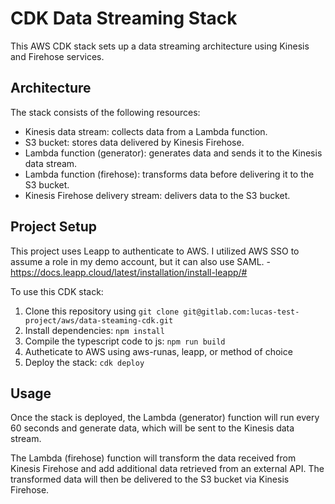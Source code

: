 # CDK Data Streaming Stack

This AWS CDK stack sets up a data streaming architecture using Kinesis and Firehose services.

## Architecture

The stack consists of the following resources:

- Kinesis data stream: collects data from a Lambda function.
- S3 bucket: stores data delivered by Kinesis Firehose.
- Lambda function (generator): generates data and sends it to the Kinesis data stream.
- Lambda function (firehose): transforms data before delivering it to the S3 bucket.
- Kinesis Firehose delivery stream: delivers data to the S3 bucket.

## Project Setup

This project uses Leapp to authenticate to AWS. I utilized AWS SSO to assume a role in my demo account, but it can also use SAML. - https://docs.leapp.cloud/latest/installation/install-leapp/#

To use this CDK stack:

1. Clone this repository using `git clone git@gitlab.com:lucas-test-project/aws/data-steaming-cdk.git`
1. Install dependencies: `npm install`
1. Compile the typescript code to js: `npm run build`
1. Autheticate to AWS using aws-runas, leapp, or method of choice
1. Deploy the stack: `cdk deploy`


## Usage

Once the stack is deployed, the Lambda (generator) function will run every 60 seconds and generate data, which will be sent to the Kinesis data stream.

The Lambda (firehose) function will transform the data received from Kinesis Firehose and add additional data retrieved from an external API. The transformed data will then be delivered to the S3 bucket via Kinesis Firehose.
